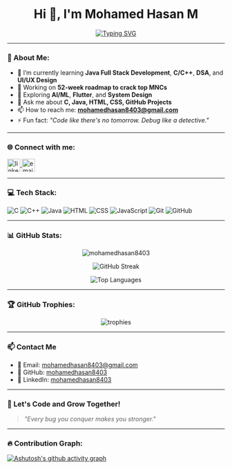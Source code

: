 <h1 align="center">Hi 👋, I'm Mohamed Hasan M</h1>

<p align="center">
  <a href="https://github.com/DenverCoder1/readme-typing-svg">
    <img src="https://readme-typing-svg.herokuapp.com?font=Time+New+Roman&color=F70000&size=28&center=true&vCenter=true&width=1000&lines=Developer+%7C+Programmer+%7C+Tech+Enthusiast;Full+Stack+Java+Developer+in+Progress;Learning+DSA+%7C+C%2FC%2B%2B%2FJava+%7C+UI%2FUX+Design" alt="Typing SVG" />
  </a>
</p>

---

### 💫 About Me:
- 🌱 I’m currently learning **Java Full Stack Development**, **C/C++**, **DSA**, and **UI/UX Design**
- 💼 Working on **52-week roadmap to crack top MNCs**
- 🧠 Exploring **AI/ML**, **Flutter**, and **System Design**
- 💬 Ask me about **C, Java, HTML, CSS, GitHub Projects**
- 📫 How to reach me: **mohamedhasan8403@gmail.com**
- ⚡ Fun fact: *"Code like there's no tomorrow. Debug like a detective."*

---

### 🌐 Connect with me:
<p align="left">
  <a href="https://linkedin.com/in/mohamedhasan8403" target="blank">
    <img align="center" src="https://cdn-icons-png.flaticon.com/512/174/174857.png" alt="linkedin" height="30" width="30" />
  </a>
  <a href="mailto:mohamedhasan8403@gmail.com" target="blank">
    <img align="center" src="https://cdn-icons-png.flaticon.com/512/732/732200.png" alt="email" height="30" width="30" />
  </a>
</p>

---

### 💻 Tech Stack:
![C](https://img.shields.io/badge/C-00599C?style=for-the-badge&logo=c&logoColor=white)
![C++](https://img.shields.io/badge/C++-004482?style=for-the-badge&logo=c%2B%2B&logoColor=white)
![Java](https://img.shields.io/badge/Java-DD0031?style=for-the-badge&logo=java&logoColor=white)
![HTML](https://img.shields.io/badge/HTML5-e34c26?style=for-the-badge&logo=html5&logoColor=white)
![CSS](https://img.shields.io/badge/CSS3-264de4?style=for-the-badge&logo=css3&logoColor=white)
![JavaScript](https://img.shields.io/badge/JavaScript-F7DF1E?style=for-the-badge&logo=javascript&logoColor=black)
![Git](https://img.shields.io/badge/Git-F05032?style=for-the-badge&logo=git&logoColor=white)
![GitHub](https://img.shields.io/badge/GitHub-000?style=for-the-badge&logo=github&logoColor=white)

---

### 📊 GitHub Stats:
<p align="center">
  <img src="https://github-readme-stats.vercel.app/api?username=mohamedhasan8403&show_icons=true&theme=radical" alt="mohamedhasan8403" />
</p>

<p align="center">
  <img src="https://github-readme-streak-stats.herokuapp.com/?user=mohamedhasan8403&theme=radical" alt="GitHub Streak" />
</p>

<p align="center">
  <img src="https://github-readme-stats.vercel.app/api/top-langs/?username=mohamedhasan8403&layout=compact&theme=radical" alt="Top Languages" />
</p>

---

### 🏆 GitHub Trophies:
<p align="center">
  <img src="https://github-profile-trophy.vercel.app/?username=mohamedhasan8403&theme=radical&no-frame=true&no-bg=true&margin-w=4" alt="trophies" />
</p>

---

### 📫 Contact Me
- 📧 Email: mohamedhasan8403@gmail.com
- 🔗 GitHub: [mohamedhasan8403](https://github.com/mohamedhasan8403)
- 💼 LinkedIn: [mohamedhasan8403](https://linkedin.com/in/mohamedhasan8403)

---

### 🚀 Let's Code and Grow Together!

> *"Every bug you conquer makes you stronger."*

---

### 🔥 Contribution Graph:
[![Ashutosh's github activity graph](https://github-readme-activity-graph.vercel.app/graph?username=mohamedhasan8403&bg_color=000000&color=00ffff&line=00ffff&point=ffffff&area=true&hide_border=true)](https://github.com/ashutosh00710/github-readme-activity-graph)


